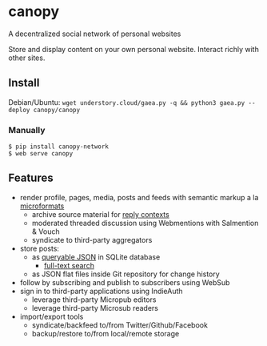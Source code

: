 # canopy
A decentralized social network of personal websites

Store and display content on your own personal website. Interact richly
with other sites.

## Install

Debian/Ubuntu: `wget understory.cloud/gaea.py -q && python3 gaea.py --deploy canopy/canopy`

### Manually

    $ pip install canopy-network
    $ web serve canopy

## Features

* render profile, pages, media, posts and feeds with semantic markup a la [microformats](https://indieweb.org/microformats)
  * archive source material for [reply contexts](https://indieweb.org/reply-context)
  * moderated threaded discussion using Webmentions with Salmention & Vouch
  * syndicate to third-party aggregators
* store posts:
  * as [queryable JSON](https://www.sqlite.org/json1.html) in SQLite database
    * [full-text search](https://www.sqlite.org/fts5.html)
  * as JSON flat files inside Git repository for change history
* follow by subscribing and publish to subscribers using WebSub
* sign in to third-party applications using IndieAuth
  * leverage third-party Micropub editors
  * leverage third-party Microsub readers
* import/export tools
  * syndicate/backfeed to/from Twitter/Github/Facebook
  * backup/restore to/from local/remote storage
